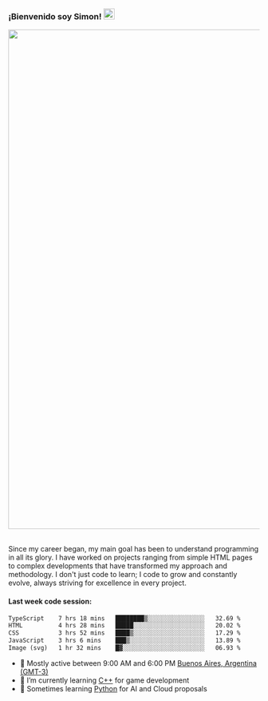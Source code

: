 <h3 align="flex-start"><b>¡Bienvenido soy Simon!&nbsp;</b><img src="https://media.giphy.com/media/hvRJCLFzcasrR4ia7z/giphy.gif" width="22"></h3>

<section>
  <img src="https://raw.githubusercontent.com/saadeghi/saadeghi/master/dino.gif" width="1000">
</section>

<br>
<p>Since my career began, my main goal has been to understand programming in all its glory. I have worked on projects ranging from simple HTML pages to complex developments that have transformed my approach and methodology. I don't just code to learn; I code to grow and constantly evolve, always striving for excellence in every project.</p>

<h4><b>Last week code session: </b></h4>

<!--START_SECTION:waka-->

```txt
TypeScript    7 hrs 18 mins   ████████▒░░░░░░░░░░░░░░░░   32.69 %
HTML          4 hrs 28 mins   █████░░░░░░░░░░░░░░░░░░░░   20.02 %
CSS           3 hrs 52 mins   ████▒░░░░░░░░░░░░░░░░░░░░   17.29 %
JavaScript    3 hrs 6 mins    ███▒░░░░░░░░░░░░░░░░░░░░░   13.89 %
Image (svg)   1 hr 32 mins    █▓░░░░░░░░░░░░░░░░░░░░░░░   06.93 %
```

<!--END_SECTION:waka-->

- 🚩 Mostly active between 9:00 AM and 6:00 PM <a href=https://onlinealarmkur.com/world/es>Buenos Aires, Argentina (GMT-3)</a>
- 👴 I’m currently learning <a href=https://images3.memedroid.com/images/UPLOADED755/65f2bce6734f6.webp>C++</a> for game development
- 🐍 Sometimes learning <a href=https://qph.cf2.quoracdn.net/main-qimg-4472b6229cb75bf66ab531f3ebd4f975-lq>Python</a> for AI and Cloud proposals

